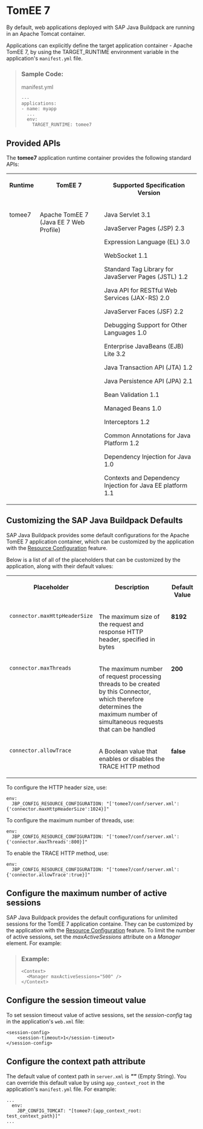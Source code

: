 <!-- loio79c039ab43b946a7b50c5d0326a3b40b -->

# TomEE 7

By default, web applications deployed with SAP Java Buildpack are running in an Apache Tomcat container.

Applications can explicitly define the target application container - Apache TomEE 7, by using the TARGET\_RUNTIME environment variable in the application's `manifest.yml` file.

> ### Sample Code:  
> manifest.yml
> 
> ```
> ---
> applications:
> - name: myapp
>   ...
>   env:
>     TARGET_RUNTIME: tomee7
> ```



<a name="loio79c039ab43b946a7b50c5d0326a3b40b__section_lnr_2bv_42b"/>

## Provided APIs

The **tomee7** application runtime container provides the following standard APIs:


<table>
<tr>
<th valign="top">

Runtime



</th>
<th valign="top">

TomEE 7



</th>
<th valign="top">

Supported Specification Version



</th>
</tr>
<tr>
<td valign="top">

tomee7



</td>
<td valign="top">

Apache TomEE 7 \(Java EE 7 Web Profile\)



</td>
<td valign="top">

Java Servlet 3.1

JavaServer Pages \(JSP\) 2.3

Expression Language \(EL\) 3.0

WebSocket 1.1

Standard Tag Library for JavaServer Pages \(JSTL\) 1.2

Java API for RESTful Web Services \(JAX-RS\) 2.0

JavaServer Faces \(JSF\) 2.2

Debugging Support for Other Languages 1.0

Enterprise JavaBeans \(EJB\) Lite 3.2

Java Transaction API \(JTA\) 1.2

Java Persistence API \(JPA\) 2.1

Bean Validation 1.1

Managed Beans 1.0

Interceptors 1.2

Common Annotations for Java Platform 1.2

Dependency Injection for Java 1.0

Contexts and Dependency Injection for Java EE platform 1.1



</td>
</tr>
</table>



<a name="loio79c039ab43b946a7b50c5d0326a3b40b__section_cq3_nbv_42b"/>

## Customizing the SAP Java Buildpack Defaults

SAP Java Buildpack provides some default configurations for the Apache TomEE 7 application container, which can be customized by the application with the [Resource Configuration](resource-configuration-c893e9c.md) feature.

Below is a list of all of the placeholders that can be customized by the application, along with their default values:


<table>
<tr>
<th valign="top">

Placeholder



</th>
<th valign="top">

Description



</th>
<th valign="top">

Default Value



</th>
</tr>
<tr>
<td valign="top">

 `connector.maxHttpHeaderSize` 



</td>
<td valign="top">

The maximum size of the request and response HTTP header, specified in bytes



</td>
<td valign="top">

 **8192** 



</td>
</tr>
<tr>
<td valign="top">

 `connector.maxThreads` 



</td>
<td valign="top">

The maximum number of request processing threads to be created by this Connector, which therefore determines the maximum number of simultaneous requests that can be handled



</td>
<td valign="top">

 **200** 



</td>
</tr>
<tr>
<td valign="top">

 `connector.allowTrace` 



</td>
<td valign="top">

A Boolean value that enables or disables the TRACE HTTP method



</td>
<td valign="top">

 **false** 



</td>
</tr>
</table>

To configure the HTTP header size, use:

```
env:
  JBP_CONFIG_RESOURCE_CONFIGURATION: "['tomee7/conf/server.xml': {'connector.maxHttpHeaderSize':1024}]"
```

To configure the maximum number of threads, use:

```
env:
  JBP_CONFIG_RESOURCE_CONFIGURATION: "['tomee7/conf/server.xml': {'connector.maxThreads':800}]"
```

To enable the TRACE HTTP method, use:

```
env:
  JBP_CONFIG_RESOURCE_CONFIGURATION: "['tomee7/conf/server.xml': {'connector.allowTrace':true}]"
```



<a name="loio79c039ab43b946a7b50c5d0326a3b40b__section_w3t_zc4_2fb"/>

## Configure the maximum number of active sessions

SAP Java Buildpack provides the default configurations for unlimited sessions for the TomEE 7 application containe. They can be customized by the application with the [Resource Configuration](resource-configuration-c893e9c.md) feature. To limit the number of active sessions, set the *maxActiveSessions* attribute on a *Manager* element. For example:

> ### Example:  
> ```
> <Context>
>   <Manager maxActiveSessions="500" />
> </Context>
> ```



<a name="loio79c039ab43b946a7b50c5d0326a3b40b__section_i33_1d4_2fb"/>

## Configure the session timeout value

To set session timeout value of active sessions, set the *session-config* tag in the application's `web.xml` file:

```
<session-config>
    <session-timeout>1</session-timeout>
</session-config>
```



<a name="loio79c039ab43b946a7b50c5d0326a3b40b__section_lbp_bw5_sfb"/>

## Configure the context path attribute

The default value of context path in `server.xml` is ***""*** \(Empty String\). You can override this default value by using `app_context_root` in the application's `manifest.yml` file. For example:

```
...
  env:
    JBP_CONFIG_TOMCAT: "[tomee7:{app_context_root: test_context_path}]"
...
```

